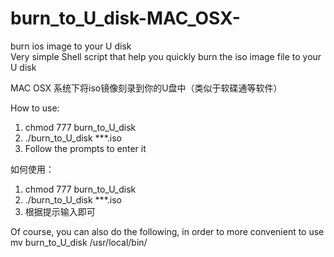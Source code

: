 # burn_to_U_disk-MAC_OSX-
burn ios image to your U disk<br>
Very simple Shell script that help you quickly burn the iso image file to your U disk<br>

MAC OSX 系统下将iso镜像刻录到你的U盘中（类似于软碟通等软件）<br>

How to use:<br>
  1. chmod 777 burn_to_U_disk
  2. ./burn_to_U_disk ***.iso 
  3. Follow the prompts to enter it

如何使用：
   1. chmod 777 burn_to_U_disk
   2. ./burn_to_U_disk ***.iso 
   3. 根据提示输入即可

Of course, you can also do the following, in order to more convenient to use<br>
mv burn_to_U_disk /usr/local/bin/
